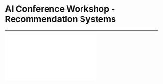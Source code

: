 # AI Conference Workshop - Recommendation Systems
 ---------------------------------------------------------
         
![Google](01-GRU4REC.html)
 
